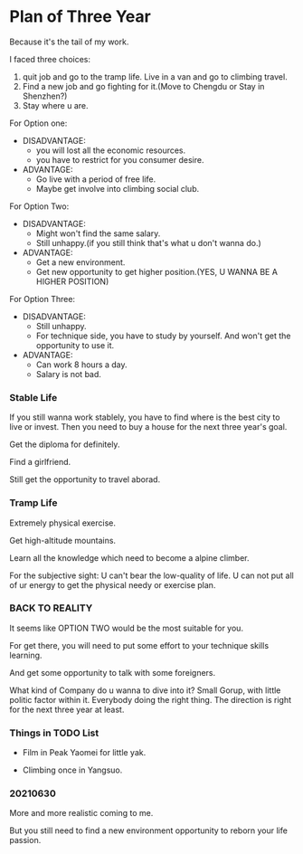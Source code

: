 # Plan of Three Year

Because it's the tail of my work.

I faced three choices: 
 1. quit job and go to the tramp life. Live in a van and go to climbing travel.
 2. Find a new job and go fighting for it.(Move to Chengdu or Stay in Shenzhen?)
 3. Stay where u are.

For Option one: 
- DISADVANTAGE:
    - you will lost all the economic resources.
    - you have to restrict for you consumer desire.
- ADVANTAGE:
    - Go live with a period of free life.
    - Maybe get involve into climbing social club.

For Option Two:
- DISADVANTAGE:
    - Might won't find the same salary.
    - Still unhappy.(if you still think that's what u don't wanna do.)
- ADVANTAGE:
    - Get a new environment.
    - Get new opportunity to get higher position.(YES, U WANNA BE A HIGHER POSITION)

For Option Three:
- DISADVANTAGE:
    - Still unhappy.
    - For technique side, you have to study by yourself. And won't get the opportunity to use it.
- ADVANTAGE:
    - Can work 8 hours a day.
    - Salary is not bad.


### Stable Life

If you still wanna work stablely, you have to find where is the best city to live or invest.
Then you need to buy a house for the next three year's goal.

Get the diploma for definitely.

Find a girlfriend.

Still get the opportunity to travel aborad.

### Tramp Life

Extremely physical exercise.

Get high-altitude mountains.

Learn all the knowledge which need to become a alpine climber.

For the subjective sight: U can't bear the low-quality of life. U can not put all of ur energy to get the physical needy or exercise plan.

### BACK TO REALITY

It seems like OPTION TWO would be the most suitable for you.

For get there, you will need to put some effort to your technique skills learning.

And get some opportunity to talk with some foreigners.

What kind of Company do u wanna to dive into it?
Small Gorup, with little politic factor within it.
Everybody doing the right thing.
The direction is right for the next three year at least.

### Things in TODO List

- Film in Peak Yaomei for little yak.

- Climbing once in Yangsuo.

### 20210630

More and more realistic coming to me.

But you still need to find a new environment opportunity to reborn your life passion.
